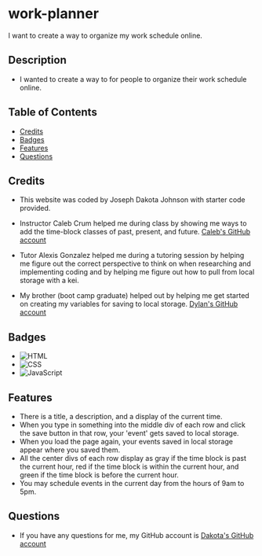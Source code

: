 # work-planner
I want to create a way to organize my work schedule online.

## Description

 - I wanted to create a way to for people to organize their work schedule online.

## Table of Contents

  - [Credits](#credits)
  - [Badges](#badges)
  - [Features](#features)
  - [Questions](#questions)

## Credits

 - This website was coded by Joseph Dakota Johnson with starter code provided.

 - Instructor Caleb Crum helped me during class by showing me ways to add the time-block classes of past, present, and future. [Caleb's GitHub account](https://github.com/CalebCrumInstructor)

 - Tutor Alexis Gonzalez helped me during a tutoring session by helping me figure out the correct perspective to think on when researching and implementing coding and by helping me figure out how to pull from local storage with a kei.

 - My brother (boot camp graduate) helped out by helping me get started on creating my variables for saving to local storage. [Dylan's GitHub account](https://github.com/dylanstormjohnson)

## Badges

 - ![HTML](https://img.shields.io/badge/-HTML5-black?style=flat-square&logo=html5)
 - ![CSS](https://img.shields.io/badge/-CSS3-black?style=flat-square&logo=css3)
 - ![JavaScript](https://img.shields.io/badge/logo-javascript-blue?logo=javascript)

## Features

 - There is a title, a description, and a display of the current time.
 - When you type in something into the middle div of each row and click the save button in that row, your 'event' gets saved to local storage.
 - When you load the page again, your events saved in local storage appear where you saved them.
 - All the center divs of each row display as gray if the time block is past the current hour, red if the time block is within the current hour, and green if the time block is before the current hour.
 - You may schedule events in the current day from the hours of 9am to 5pm.

## Questions

 - If you have any questions for me, my GitHub account is [Dakota's GitHub account](https://github.com/josephdakotajohnson)
